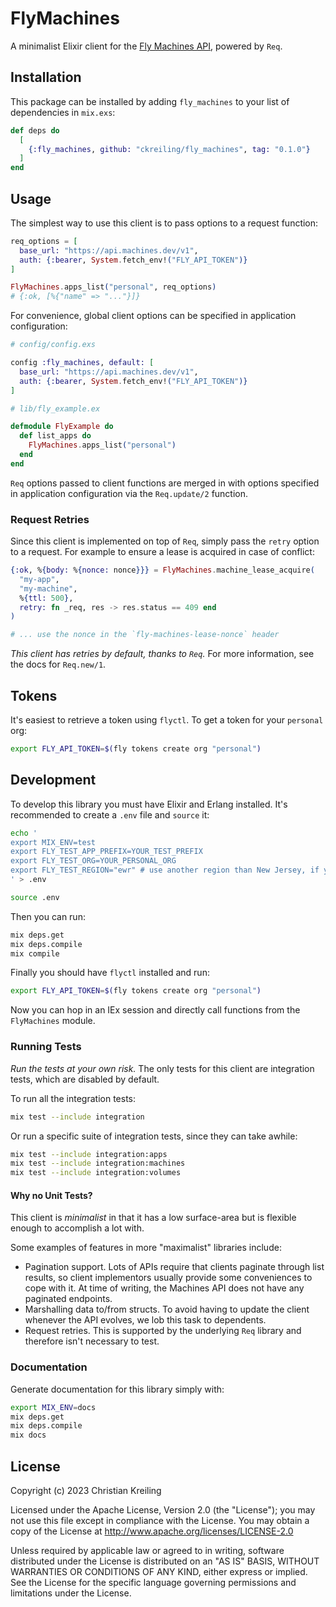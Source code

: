 # FlyMachines

A minimalist Elixir client for the
[Fly Machines API](https://docs.machines.dev/swagger/index.html), powered by
`Req`.

## Installation

This package can be installed by adding `fly_machines` to your list of
dependencies in `mix.exs`:

```elixir
def deps do
  [
    {:fly_machines, github: "ckreiling/fly_machines", tag: "0.1.0"}
  ]
end
```

## Usage

The simplest way to use this client is to pass options to a request function:

```elixir
req_options = [
  base_url: "https://api.machines.dev/v1",
  auth: {:bearer, System.fetch_env!("FLY_API_TOKEN")}
]

FlyMachines.apps_list("personal", req_options)
# {:ok, [%{"name" => "..."}]}
```

For convenience, global client options can be specified in application
configuration:

```elixir
# config/config.exs

config :fly_machines, default: [
  base_url: "https://api.machines.dev/v1",
  auth: {:bearer, System.fetch_env!("FLY_API_TOKEN")}
]

# lib/fly_example.ex

defmodule FlyExample do
  def list_apps do
    FlyMachines.apps_list("personal")
  end
end
```

`Req` options passed to client functions are merged in with options specified in
application configuration via the `Req.update/2` function.

### Request Retries

Since this client is implemented on top of `Req`, simply pass the `retry` option
to a request. For example to ensure a lease is acquired in case of conflict:

```elixir
{:ok, %{body: %{nonce: nonce}}} = FlyMachines.machine_lease_acquire(
  "my-app",
  "my-machine",
  %{ttl: 500},
  retry: fn _req, res -> res.status == 409 end
)

# ... use the nonce in the `fly-machines-lease-nonce` header
```

_This client has retries by default, thanks to `Req`._ For more information, see
the docs for `Req.new/1`.

## Tokens

It's easiest to retrieve a token using `flyctl`. To get a token for your
`personal` org:

```bash
export FLY_API_TOKEN=$(fly tokens create org "personal")
```

## Development

To develop this library you must have Elixir and Erlang installed. It's
recommended to create a `.env` file and `source` it:

```bash
echo '
export MIX_ENV=test
export FLY_TEST_APP_PREFIX=YOUR_TEST_PREFIX
export FLY_TEST_ORG=YOUR_PERSONAL_ORG
export FLY_TEST_REGION="ewr" # use another region than New Jersey, if you want
' > .env

source .env
```

Then you can run:

```bash
mix deps.get
mix deps.compile
mix compile
```

Finally you should have `flyctl` installed and run:

```bash
export FLY_API_TOKEN=$(fly tokens create org "personal")
```

Now you can hop in an IEx session and directly call functions from the
`FlyMachines` module.

### Running Tests

_Run the tests at your own risk._ The only tests for this client are integration
tests, which are disabled by default.

To run all the integration tests:

```bash
mix test --include integration
```

Or run a specific suite of integration tests, since they can take awhile:

```bash
mix test --include integration:apps
mix test --include integration:machines
mix test --include integration:volumes
```

#### Why no Unit Tests?

This client is _minimalist_ in that it has a low surface-area but is flexible
enough to accomplish a lot with.

Some examples of features in more "maximalist" libraries include:

- Pagination support. Lots of APIs require that clients paginate through list
  results, so client implementors usually provide some conveniences to cope with
  it. At time of writing, the Machines API does not have any paginated
  endpoints.
- Marshalling data to/from structs. To avoid having to update the client
  whenever the API evolves, we lob this task to dependents.
- Request retries. This is supported by the underlying `Req` library and
  therefore isn't necessary to test.

### Documentation

Generate documentation for this library simply with:

```bash
export MIX_ENV=docs
mix deps.get
mix deps.compile
mix docs
```

## License

Copyright (c) 2023 Christian Kreiling

Licensed under the Apache License, Version 2.0 (the "License"); you may not use this file except in compliance with the License. You may obtain a copy of the License at http://www.apache.org/licenses/LICENSE-2.0

Unless required by applicable law or agreed to in writing, software distributed under the License is distributed on an "AS IS" BASIS, WITHOUT WARRANTIES OR CONDITIONS OF ANY KIND, either express or implied. See the License for the specific language governing permissions and limitations under the License.
